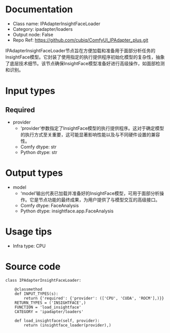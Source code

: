 # Documentation
- Class name: IPAdapterInsightFaceLoader
- Category: ipadapter/loaders
- Output node: False
- Repo Ref: https://github.com/cubiq/ComfyUI_IPAdapter_plus.git

IPAdapterInsightFaceLoader节点旨在方便加载和准备用于面部分析任务的InsightFace模型。它封装了使用指定的执行提供程序初始化模型的复杂性，抽象了底层技术细节。该节点确保InsightFace模型准备好进行高级操作，如面部检测和识别。

# Input types
## Required
- provider
    - ‘provider’参数指定了InsightFace模型的执行提供程序。这对于确定模型的执行方式至关重要，这可能显著影响性能以及与不同硬件设置的兼容性。
    - Comfy dtype: str
    - Python dtype: str

# Output types
- model
    - ‘model’输出代表已加载并准备好的InsightFace模型，可用于面部分析操作。它是节点功能的最终成果，为用户提供了与模型交互的高级接口。
    - Comfy dtype: FaceAnalysis
    - Python dtype: insightface.app.FaceAnalysis

# Usage tips
- Infra type: CPU

# Source code
```
class IPAdapterInsightFaceLoader:

    @classmethod
    def INPUT_TYPES(s):
        return {'required': {'provider': (['CPU', 'CUDA', 'ROCM'],)}}
    RETURN_TYPES = ('INSIGHTFACE',)
    FUNCTION = 'load_insightface'
    CATEGORY = 'ipadapter/loaders'

    def load_insightface(self, provider):
        return (insightface_loader(provider),)
```